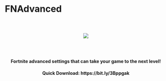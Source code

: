 # FNAdvanced
<h3>⠀</h3>
<p align="center">
  <img src="https://i.postimg.cc/bvDgCLpz/fnadvancedlogo.png" />
</p>
<h3>⠀</h3>
<h4 align="center">Fortnite advanced settings that can take your game to the next level!</h4>
<h4 align="center">Quick Download: https://bit.ly/3Bppgak</h4>
